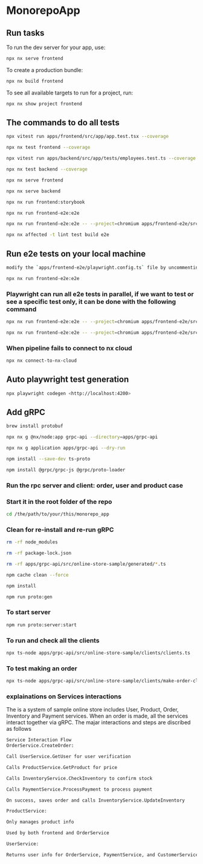 # MonorepoApp

## Run tasks

To run the dev server for your app, use:

```sh
npx nx serve frontend
```

To create a production bundle:

```sh
npx nx build frontend
```

To see all available targets to run for a project, run:

```sh
npx nx show project frontend
```

## The commands to do all tests

```sh
npx vitest run apps/frontend/src/app/app.test.tsx --coverage
```

```sh
npx nx test frontend --coverage
```

```sh
npx vitest run apps/backend/src/app/tests/employees.test.ts --coverage
```

```sh
npx nx test backend --coverage
```

```sh
npx nx serve frontend
```

```sh
npx nx serve backend
```

```sh
npx nx run frontend:storybook
```

```sh
npx nx run frontend-e2e:e2e
```

```sh
npx nx run frontend-e2e:e2e -- --project=chromium apps/frontend-e2e/src/form.spec.ts
```

```sh
npx nx affected -t lint test build e2e
```

## Run e2e tests on your local machine

```sh
modify the `apps/frontend-e2e/playwright.config.ts` file by uncommenting line line 11 to line 14
```

```sh
npx nx run frontend-e2e:e2e
```

### Playwright can run all e2e tests in parallel, if we want to test or see a specific test only, it can be done with the following command

```sh
npx nx run frontend-e2e:e2e -- --project=chromium apps/frontend-e2e/src/aggrid-filtering.spec.ts
```

```sh
npx nx run frontend-e2e:e2e -- --project=chromium apps/frontend-e2e/src/form.spec.ts
```

### When pipeline fails to connect to nx cloud

```sh
npx nx connect-to-nx-cloud
```

## Auto playwright test generation

```sh
npx playwright codegen <http://localhost:4200>
```

## Add gRPC

```sh
brew install protobuf
```

```sh
npx nx g @nx/node:app grpc-api --directory=apps/grpc-api
```

```sh
npx nx g application apps/grpc-api --dry-run
```

```sh
npm install --save-dev ts-proto
```

```sh
npm install @grpc/grpc-js @grpc/proto-loader
```

### Run the rpc server and client: order, user and product case

### Start it in the root folder of the repo

```sh
cd /the/path/to/your/this/monorepo_app
```

### Clean for re-install and re-run gRPC

```sh
rm -rf node_modules
```

```sh
rm -rf package-lock.json
```

```sh
rm -rf apps/grpc-api/src/online-store-sample/generated/*.ts
```

```sh
npm cache clean --force
```

```sh
npm install
```

```sh
npm run proto:gen
```

### To start server

```sh
npm run proto:server:start
```

### To run and check all the clients

```sh
npx ts-node apps/grpc-api/src/online-store-sample/clients/clients.ts
```

### To test making an order

```sh
npx ts-node apps/grpc-api/src/online-store-sample/clients/make-order-client.ts
```

### explainations on Services interactions

The is a system of sample online store includes User, Product, Order, Inventory and Payment services.
When an order is made, all the services interact together via gRPC.
The majar interactions and steps are discribed as follows

```sh
Service Interaction Flow
OrderService.CreateOrder:

Call UserService.GetUser for user verification

Calls ProductService.GetProduct for price

Calls InventoryService.CheckInventory to confirm stock

Calls PaymentService.ProcessPayment to process payment

On success, saves order and calls InventoryService.UpdateInventory

ProductService:

Only manages product info

Used by both frontend and OrderService

UserService:

Returns user info for OrderService, PaymentService, and CustomerService
```
